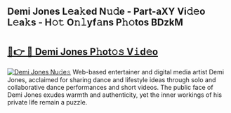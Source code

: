 ## Demi Jones L𝚎a𝚔ed N𝚞𝚍e - Part-aXY Vi𝚍𝚎o L𝚎a𝚔s - H𝚘𝚝 O𝚗𝚕yf𝚊ns P𝚑𝚘tos BDzkM

# <h2><a href="http://kf25sv.oniu.top/?m=Demi+Jones">🔗👉 🔴 Demi Jones P𝚑ot𝚘𝚜 V𝚒d𝚎o</a></h2>

[![Demi Jones Nu𝚍e𝚜](https://i.imgur.com/0qMVB7G.gif)](http://kf25sv.oniu.top/?m=Demi+Jones)
Web-based entertainer and digital media artist Demi Jones, acclaimed for sharing dance and lifestyle ideas through solo and collaborative dance performances and short videos. The public face of Demi Jones exudes warmth and authenticity, yet the inner workings of his private life remain a puzzle.  
